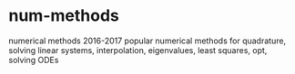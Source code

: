 # num-methods
numerical methods 2016-2017
popular numerical methods for quadrature, solving linear systems, interpolation, eigenvalues, least squares, opt, solving ODEs
